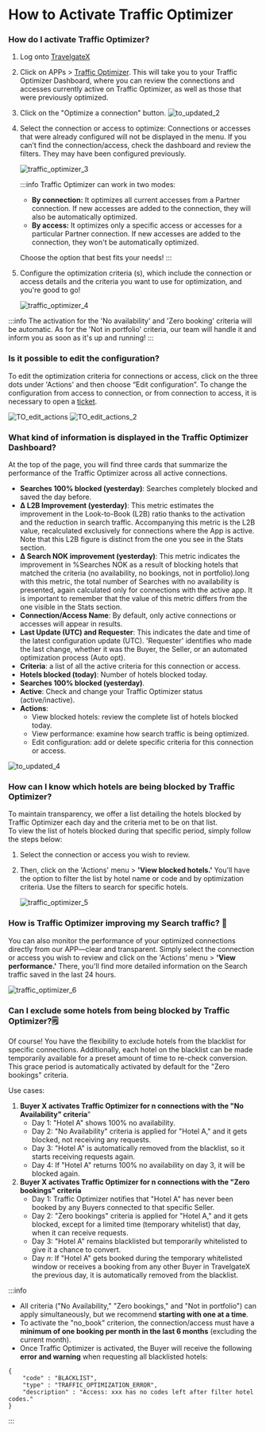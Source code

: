 ﻿---
sidebar_position: 2
---

# How to Activate Traffic Optimizer

### How do I activate Traffic Optimizer?

1. Log onto [TravelgateX](https://www.travelgate.com/)
2. Click on APPs > [Traffic Optimizer](https://app.travelgatex.com/traffic-optimizer). This will take you to your Traffic Optimizer Dashboard, where you can review the connections and accesses currently active on Traffic Optimizer, as well as those that were previously optimized.
3. Click on the "Optimize a connection" button.
![to_updated_2](https://storage.travelgate.com/kbase/to_updated_2.jpg)
1. Select the connection or access to optimize: Connections or accesses that were already configured will not be displayed in the menu. If you can’t find the connection/access, check the dashboard and review the filters. They may have been configured previously.

    ![traffic_optimizer_3](https://storage.travelgate.com/kbase/traffic_optimizer_3.jpg)

    :::info
    Traffic Optimizer can work in two modes:
    - **By connection:** It optimizes all current accesses from a Partner connection. If new accesses are added to the connection, they will also be automatically optimized.
    - **By access:** It optimizes only a specific access or accesses for a particular Partner connection. If new accesses are added to the connection, they won't be automatically optimized.

    Choose the option that best fits your needs!
    :::

1. Configure the optimization criteria (s), which include the connection or access details and the criteria you want to use for optimization, and you're good to go!

    ![traffic_optimizer_4](https://storage.travelgate.com/kbase/traffic_optimizer_4.jpg)

:::info
The activation for the 'No availability' and 'Zero booking' criteria will be automatic. As for the 'Not in portfolio' criteria, our team will handle it and inform you as soon as it's up and running!
:::

### Is it possible to edit the configuration?

To edit the optimization criteria for connections or access, click on the three dots under 'Actions' and then choose “Edit configuration”. To change the configuration from access to connection, or from connection to access, it is necessary to open a [ticket](https://app.travelgatex.com/tickets).

![TO_edit_actions](https://storage.travelgate.com/kbase/TO_edit_actions.jpg)
![TO_edit_actions_2](https://storage.travelgate.com/kbase/TO_edit_actions_2.jpg)

### What kind of information is displayed in the Traffic Optimizer Dashboard?

At the top of the page, you will find three cards that summarize the performance of the Traffic Optimizer across all active connections.

- **Searches 100% blocked (yesterday)**: Searches completely blocked and saved the day before.
- **Δ L2B Improvement (yesterday)**: This metric estimates the improvement in the Look-to-Book (L2B) ratio thanks to the activation and the reduction in search traffic. Accompanying this metric is the L2B value, recalculated exclusively for connections where the App is active. Note that this L2B figure is distinct from the one you see in the Stats section.
- **Δ Search NOK improvement (yesterday)**: This metric indicates the improvement in %Searches NOK  as a result of blocking hotels that matched the criteria (no availability, no bookings, not in portfolio).long with this metric, the total number of Searches with no availability is presented, again calculated only for connections with the active app. It is important to remember that the value of this metric differs from the one visible in the Stats section.
- **Connection/Access Name**: By default, only active connections or accesses will appear in results.
- **Last Update (UTC) and Requester**: This indicates the date and time of the latest configuration update (UTC). 'Requester' identifies who made the last change, whether it was the Buyer, the Seller, or an automated optimization process (Auto opt).
- **Criteria**: a list of all the active criteria for this connection or access.
- **Hotels blocked (today)**: Number of hotels blocked today.
- **Searches 100% blocked (yesterday)**.
- **Active**: Check and change your Traffic Optimizer status (active/inactive).
- **Actions**:
    - View blocked hotels: review the complete list of hotels blocked today.
    - View performance: examine how search traffic is being optimized.
    - Edit configuration: add or delete specific criteria for this connection or access.

![to_updated_4](https://storage.travelgate.com/kbase/to_updated_4.jpg)

### How can I know which hotels are being blocked by Traffic Optimizer?
To maintain transparency, we offer a list detailing the hotels blocked by Traffic Optimizer each day and the criteria met to be on that list.  
To view the list of hotels blocked during that specific period, simply follow the steps below:
1. Select the connection or access you wish to review.
2. Then, click on the 'Actions' menu > **'View blocked hotels.'** You'll have the option to filter the list by hotel name or code and by optimization criteria. Use the filters to search for specific hotels.

    ![traffic_optimizer_5](https://storage.travelgate.com/kbase/traffic_optimizer_5.jpg)
### How is Traffic Optimizer improving my Search traffic? 🔎
You can also monitor the performance of your optimized connections directly from our APP—clear and transparent. Simply select the connection or access you wish to review and click on the 'Actions' menu > **'View performance.'** There, you'll find more detailed information on the Search traffic saved in the last 24 hours. 

![traffic_optimizer_6](https://storage.travelgate.com/kbase/traffic_optimizer_6.jpg)
 
### Can I exclude some hotels from being blocked by Traffic Optimizer?🗒️
Of course! You have the flexibility to exclude hotels from the blacklist for specific connections. Additionally, each hotel on the blacklist can be made temporarily available for a preset amount of time to re-check conversion. This grace period is automatically activated by default for the "Zero bookings" criteria.  

Use cases:
1. **Buyer X activates Traffic Optimizer for n connections with the "No Availability" criteria**"
    - Day 1: "Hotel A" shows 100% no availability.
    - Day 2: "No Availability" criteria is applied for "Hotel A," and it gets blocked, not receiving any requests.
    - Day 3: "Hotel A" is automatically removed from the blacklist, so it starts receiving requests again.
    - Day 4: If "Hotel A" returns 100% no availability on day 3, it will be blocked again.
2. **Buyer X activates Traffic Optimizer for n connections with the "Zero bookings" criteria**
    - Day 1: Traffic Optimizer notifies that "Hotel A" has never been booked by any Buyers connected to that specific Seller.
    - Day 2: "Zero bookings" criteria is applied for "Hotel A," and it gets blocked, except for a limited time (temporary whitelist) that day, when it can receive requests.
    - Day 3: "Hotel A" remains blacklisted but temporarily whitelisted to give it a chance to convert.
    - Day _n_: If "Hotel A" gets booked during the temporary whitelisted window or receives a booking from any other Buyer in TravelgateX the previous day, it is automatically removed from the blacklist. 


:::info
- All criteria ("No Availability," "Zero bookings," and "Not in portfolio") can apply simultaneously, but we recommend **starting with one at a time**.
- To activate the "no_book" criterion, the connection/access must have a **minimum of one booking per month in the last 6 months** (excluding the current month).
- Once Traffic Optimizer is activated, the Buyer will receive the following **error and warning** when requesting all blacklisted hotels:
```
{
    "code" : "BLACKLIST",
    "type" : "TRAFFIC_OPTIMIZATION_ERROR",
    "description" : "Access: xxx has no codes left after filter hotel codes."
}
```
:::